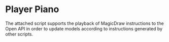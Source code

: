 # Player Piano

The attached script supports the playback of MagicDraw instructions to the Open API in order to update models according to instructions generated by other scripts.
